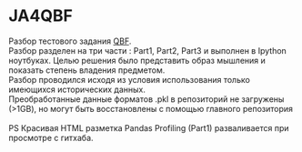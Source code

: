 # JA4QBF
Разбор тестового задания [QBF](https://github.com/QBQR/Trial-assignment).<br>
Разбор разделен на три части : Part1, Part2, Part3  и выполнен в Ipython ноутбуках.
Целью решения было представить образ мышления и показать степень владения предметом.<br> 
Разбор проводился исходя из условия использования только имеющихся исторических данных.<br>
Преобработанные данные форматов .pkl в репозиторий не загружены (>1GB), но могут быть восстановлены с помощью главного репозитория
<br><br>
PS Красивая HTML разметка Pandas Profiling (Part1) разваливается при просмотре с гитхаба.
